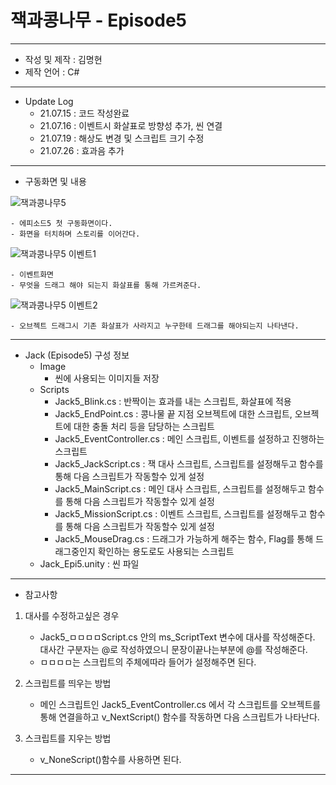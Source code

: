 # 잭과콩나무 - Episode5
***
 - 작성 및 제작 : 김명현
 - 제작 언어 : C#
***
 - Update Log
     - 21.07.15 : 코드 작성완료
     - 21.07.16 : 이벤트시 화살표로 방향성 추가, 씬 연결
     - 21.07.19 : 해상도 변경 및 스크립트 크기 수정
     - 21.07.26 : 효과음 추가

***
 - 구동화면 및 내용

![잭과콩나무5](https://user-images.githubusercontent.com/37494407/126125833-38b505f3-daa7-41d5-bbb1-eb477f2d5a7a.png)

    - 에피소드5 첫 구동화면이다.
    - 화면을 터치하며 스토리를 이어간다.
    
![잭과콩나무5 이벤트1](https://user-images.githubusercontent.com/37494407/126125854-8ed674fc-032c-4081-903a-6a3ac59c72cf.png)

    - 이벤트화면
    - 무엇을 드래그 해야 되는지 화살표를 통해 가르켜준다.
    
![잭과콩나무5 이벤트2](https://user-images.githubusercontent.com/37494407/126125872-dd18864b-59c4-4a2d-8d93-9fb6dbcca20a.png)

    - 오브젝트 드래그시 기존 화살표가 사라지고 누구한테 드래그를 해야되는지 나타낸다.

***


- Jack (Episode5) 구성 정보
  - Image
    - 씬에 사용되는 이미지들 저장
  - Scripts
    - Jack5_Blink.cs : 반짝이는 효과를 내는 스크립트, 화살표에 적용
    - Jack5_EndPoint.cs : 콩나물 끝 지점 오브젝트에 대한 스크립트, 오브젝트에 대한 충돌 처리 등을 담당하는 스크립트
    - Jack5_EventController.cs : 메인 스크립트, 이벤트를 설정하고 진행하는 스크립트
    - Jack5_JackScript.cs : 잭 대사 스크립트, 스크립트를 설정해두고 함수를 통해 다음 스크립트가 작동할수 있게 설정
    - Jack5_MainScript.cs : 메인 대사 스크립트, 스크립트를 설정해두고 함수를 통해 다음 스크립트가 작동할수 있게 설정
    - Jack5_MissionScript.cs : 이벤트 스크립트, 스크립트를 설정해두고 함수를 통해 다음 스크립트가 작동할수 있게 설정
    - Jack5_MouseDrag.cs : 드래그가 가능하게 해주는 함수, Flag를 통해 드래그중인지 확인하는 용도로도 사용되는 스크립트
  - Jack_Epi5.unity : 씬 파일

***

 - 참고사항

1. 대사를 수정하고싶은 경우

    - Jack5_ㅁㅁㅁㅁScript.cs 안의 ms_ScriptText 변수에 대사를 작성해준다. 대사간 구분자는 @로 작성하였으니 문장이끝나는부분에 @를 작성해준다.
    - ㅁㅁㅁㅁ는 스크립트의 주체에따라 들어가 설정해주면 된다.

2. 스크립트를 띄우는 방법

    - 메인 스크립트인 Jack5_EventController.cs 에서 각 스크립트를 오브젝트를 통해 연결을하고 v_NextScript() 함수를 작동하면 다음 스크립트가 나타난다.

3. 스크립트를 지우는 방법

    - v_NoneScript()함수를 사용하면 된다.

***

